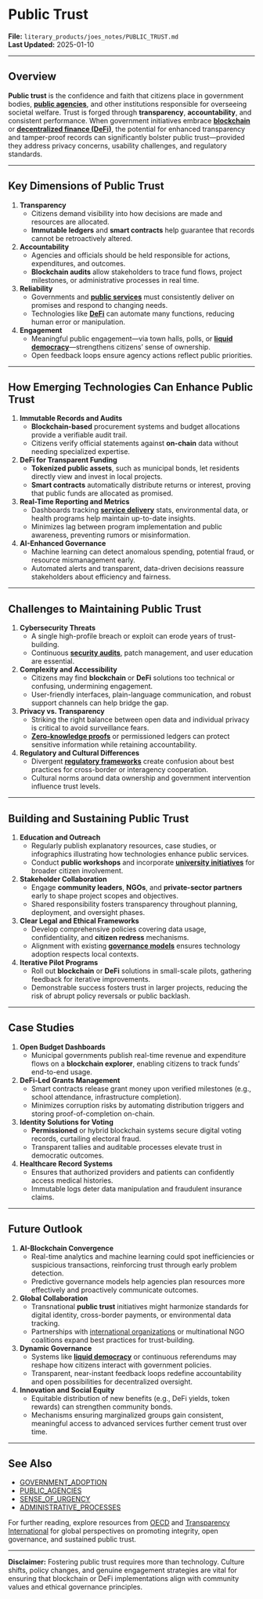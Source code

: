 # Public Trust

**File:** `literary_products/joes_notes/PUBLIC_TRUST.md`\
**Last Updated:** 2025-01-10

***

## Overview

**Public trust** is the confidence and faith that citizens place in government bodies, [**public agencies**](public_agencies.md), and other institutions responsible for overseeing societal welfare. Trust is forged through **transparency**, **accountability**, and consistent performance. When government initiatives embrace [**blockchain**](../crypto_economics/bitcoin_basics.md) or [**decentralized finance (DeFi)**](../crypto/defi_intro.md), the potential for enhanced transparency and tamper-proof records can significantly bolster public trust—provided they address privacy concerns, usability challenges, and regulatory standards.

***

## Key Dimensions of Public Trust

1. **Transparency**
   * Citizens demand visibility into how decisions are made and resources are allocated.
   * **Immutable ledgers** and **smart contracts** help guarantee that records cannot be retroactively altered.
2. **Accountability**
   * Agencies and officials should be held responsible for actions, expenditures, and outcomes.
   * **Blockchain audits** allow stakeholders to trace fund flows, project milestones, or administrative processes in real time.
3. **Reliability**
   * Governments and [**public services**](public_services.md) must consistently deliver on promises and respond to changing needs.
   * Technologies like [**DeFi**](../crypto/defi_intro.md) can automate many functions, reducing human error or manipulation.
4. **Engagement**
   * Meaningful public engagement—via town halls, polls, or [**liquid democracy**](../ai/governance_models.md#liquid-democracy)—strengthens citizens’ sense of ownership.
   * Open feedback loops ensure agency actions reflect public priorities.

***

## How Emerging Technologies Can Enhance Public Trust

1. **Immutable Records and Audits**
   * **Blockchain-based** procurement systems and budget allocations provide a verifiable audit trail.
   * Citizens verify official statements against **on-chain** data without needing specialized expertise.
2. **DeFi for Transparent Funding**
   * **Tokenized public assets**, such as municipal bonds, let residents directly view and invest in local projects.
   * **Smart contracts** automatically distribute returns or interest, proving that public funds are allocated as promised.
3. **Real-Time Reporting and Metrics**
   * Dashboards tracking [**service delivery**](../ai/service_delivery_models.md) stats, environmental data, or health programs help maintain up-to-date insights.
   * Minimizes lag between program implementation and public awareness, preventing rumors or misinformation.
4. **AI-Enhanced Governance**
   * Machine learning can detect anomalous spending, potential fraud, or resource mismanagement early.
   * Automated alerts and transparent, data-driven decisions reassure stakeholders about efficiency and fairness.

***

## Challenges to Maintaining Public Trust

1. **Cybersecurity Threats**
   * A single high-profile breach or exploit can erode years of trust-building.
   * Continuous [**security audits**](../BLOCKCHAIN_SECURITY.md), patch management, and user education are essential.
2. **Complexity and Accessibility**
   * Citizens may find **blockchain** or **DeFi** solutions too technical or confusing, undermining engagement.
   * User-friendly interfaces, plain-language communication, and robust support channels can help bridge the gap.
3. **Privacy vs. Transparency**
   * Striking the right balance between open data and individual privacy is critical to avoid surveillance fears.
   * [**Zero-knowledge proofs**](../crypto/cryptography_basics.md#zero-knowledge-proofs-zkps) or permissioned ledgers can protect sensitive information while retaining accountability.
4. **Regulatory and Cultural Differences**
   * Divergent [**regulatory frameworks**](../governance/regulatory_frameworks.md) create confusion about best practices for cross-border or interagency cooperation.
   * Cultural norms around data ownership and government intervention influence trust levels.

***

## Building and Sustaining Public Trust

1. **Education and Outreach**
   * Regularly publish explanatory resources, case studies, or infographics illustrating how technologies enhance public services.
   * Conduct **public workshops** and incorporate [**university initiatives**](university_initiatives.md) for broader citizen involvement.
2. **Stakeholder Collaboration**
   * Engage **community leaders**, **NGOs**, and **private-sector partners** early to shape project scopes and objectives.
   * Shared responsibility fosters transparency throughout planning, deployment, and oversight phases.
3. **Clear Legal and Ethical Frameworks**
   * Develop comprehensive policies covering data usage, confidentiality, and **citizen redress** mechanisms.
   * Alignment with existing [**governance models**](../ai/governance_models.md) ensures technology adoption respects local contexts.
4. **Iterative Pilot Programs**
   * Roll out **blockchain** or **DeFi** solutions in small-scale pilots, gathering feedback for iterative improvements.
   * Demonstrable success fosters trust in larger projects, reducing the risk of abrupt policy reversals or public backlash.

***

## Case Studies

1. **Open Budget Dashboards**
   * Municipal governments publish real-time revenue and expenditure flows on a **blockchain explorer**, enabling citizens to track funds’ end-to-end usage.
2. **DeFi-Led Grants Management**
   * Smart contracts release grant money upon verified milestones (e.g., school attendance, infrastructure completion).
   * Minimizes corruption risks by automating distribution triggers and storing proof-of-completion on-chain.
3. **Identity Solutions for Voting**
   * **Permissioned** or hybrid blockchain systems secure digital voting records, curtailing electoral fraud.
   * Transparent tallies and auditable processes elevate trust in democratic outcomes.
4. **Healthcare Record Systems**
   * Ensures that authorized providers and patients can confidently access medical histories.
   * Immutable logs deter data manipulation and fraudulent insurance claims.

***

## Future Outlook

1. **AI-Blockchain Convergence**
   * Real-time analytics and machine learning could spot inefficiencies or suspicious transactions, reinforcing trust through early problem detection.
   * Predictive governance models help agencies plan resources more effectively and proactively communicate outcomes.
2. **Global Collaboration**
   * Transnational **public trust** initiatives might harmonize standards for digital identity, cross-border payments, or environmental data tracking.
   * Partnerships with [international organizations](https://www.un.org/) or multinational NGO coalitions expand best practices for trust-building.
3. **Dynamic Governance**
   * Systems like [**liquid democracy**](../ai/governance_models.md#liquid-democracy) or continuous referendums may reshape how citizens interact with government policies.
   * Transparent, near-instant feedback loops redefine accountability and open possibilities for decentralized oversight.
4. **Innovation and Social Equity**
   * Equitable distribution of new benefits (e.g., DeFi yields, token rewards) can strengthen community bonds.
   * Mechanisms ensuring marginalized groups gain consistent, meaningful access to advanced services further cement trust over time.

***

## See Also

* [GOVERNMENT\_ADOPTION](government_adoption.md)
* [PUBLIC\_AGENCIES](public_agencies.md)
* [SENSE\_OF\_URGENCY](sense_of_urgency.md)
* [ADMINISTRATIVE\_PROCESSES](administrative_processes.md)

For further reading, explore resources from [OECD](https://www.oecd.org/governance/) and [Transparency International](https://www.transparency.org/) for global perspectives on promoting integrity, open governance, and sustained public trust.

***

**Disclaimer:** Fostering public trust requires more than technology. Culture shifts, policy changes, and genuine engagement strategies are vital for ensuring that blockchain or DeFi implementations align with community values and ethical governance principles.
